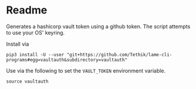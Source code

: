 # Readme

Generates a hashicorp vault token using a github token. The script attempts to use your OS' keyring.

Install via
```
pip3 install -U --user "git+https://github.com/Tethik/lame-cli-programs#egg=vaultauth&subdirectory=vaultauth"
```

Use via the following to set the `VAULT_TOKEN` environment variable.
```
source vaultauth
```
